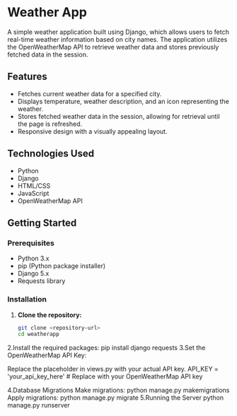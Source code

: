 # Weather App

A simple weather application built using Django, which allows users to fetch real-time weather information based on city names. The application utilizes the OpenWeatherMap API to retrieve weather data and stores previously fetched data in the session.

## Features

- Fetches current weather data for a specified city.
- Displays temperature, weather description, and an icon representing the weather.
- Stores fetched weather data in the session, allowing for retrieval until the page is refreshed.
- Responsive design with a visually appealing layout.

## Technologies Used

- Python
- Django
- HTML/CSS
- JavaScript
- OpenWeatherMap API

## Getting Started

### Prerequisites

- Python 3.x
- pip (Python package installer)
- Django 5.x
- Requests library

### Installation

1. **Clone the repository:**

   ```bash
   git clone <repository-url>
   cd weatherapp
2.Install the required packages:
     pip install django requests
3.Set the OpenWeatherMap API Key:

Replace the placeholder in views.py with your actual API key.
API_KEY = 'your_api_key_here'  # Replace with your OpenWeatherMap API key

4.Database Migrations
Make migrations:
    python manage.py makemigrations
Apply migrations:
    python manage.py migrate
5.Running the Server
	python manage.py runserver

